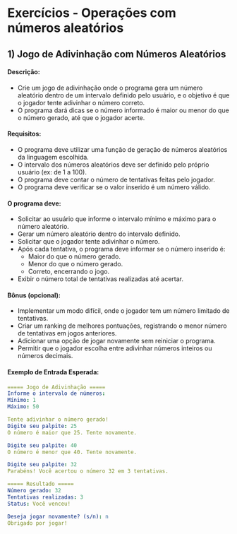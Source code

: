 # Exercícios - Operações com números aleatórios

## 1) **Jogo de Adivinhação com Números Aleatórios**

#### Descrição:

- Crie um jogo de adivinhação onde o programa gera um número aleatório dentro de um intervalo definido pelo usuário, e o objetivo é que o jogador tente adivinhar o número correto. 
- O programa dará dicas se o número informado é maior ou menor do que o número gerado, até que o jogador acerte.

#### Requisitos:

- O programa deve utilizar uma função de geração de números aleatórios da linguagem escolhida.
- O intervalo dos números aleatórios deve ser definido pelo próprio usuário (ex: de 1 a 100).
- O programa deve contar o número de tentativas feitas pelo jogador.
- O programa deve verificar se o valor inserido é um número válido.

#### O programa deve:

- Solicitar ao usuário que informe o intervalo mínimo e máximo para o número aleatório.
- Gerar um número aleatório dentro do intervalo definido.
- Solicitar que o jogador tente adivinhar o número.
- Após cada tentativa, o programa deve informar se o número inserido é:
    - Maior do que o número gerado.
    - Menor do que o número gerado.
    - Correto, encerrando o jogo.
- Exibir o número total de tentativas realizadas até acertar.

#### Bônus (opcional):

- Implementar um modo difícil, onde o jogador tem um número limitado de tentativas.
- Criar um ranking de melhores pontuações, registrando o menor número de tentativas em jogos anteriores.
- Adicionar uma opção de jogar novamente sem reiniciar o programa.
- Permitir que o jogador escolha entre adivinhar números inteiros ou números decimais.

#### Exemplo de Entrada Esperada:

~~~yaml
===== Jogo de Adivinhação =====
Informe o intervalo de números:
Mínimo: 1
Máximo: 50

Tente adivinhar o número gerado!
Digite seu palpite: 25
O número é maior que 25. Tente novamente.

Digite seu palpite: 40
O número é menor que 40. Tente novamente.

Digite seu palpite: 32
Parabéns! Você acertou o número 32 em 3 tentativas.
~~~

~~~yaml
===== Resultado =====
Número gerado: 32
Tentativas realizadas: 3
Status: Você venceu!

Deseja jogar novamente? (s/n): n
Obrigado por jogar!
~~~
